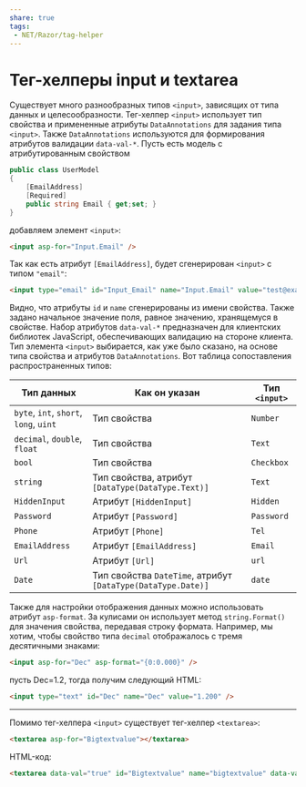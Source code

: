 ```yaml
---
share: true
tags:
 - NET/Razor/tag-helper
---
```

# Тег-хелперы input и textarea
Существует много разнообразных типов `<input>`, зависящих от типа данных и целесообразности. Тег-хелпер `<input>` использует тип свойства и примененные атрибуты `DataAnnotations` для задания типа `<input>`. Также `DataAnnotations` используются для формирования атрибутов валидации `data-val-*`.
Пусть есть модель с атрибутированным свойством
```csharp
public class UserModel
{
	[EmailAddress]
	[Required]
	public string Email { get;set; }
}
```
добавляем элемент `<input>`:
```html
<input asp-for="Input.Email" />
```
Так как есть атрибут `[EmailAddress]`, будет сгенерирован `<input>` с типом `"email"`:
```html
<input type="email" id="Input_Email" name="Input.Email" value="test@example.com" data-val="true" data-val-email="The Email Address field is not a valid e-mail address." data-val-required="The Email Address field is required." />
```
Видно, что атрибуты `id` и `name` сгенерированы из имени свойства. Также задано начальное значение поля, равное значению, хранящемуся в свойстве.
Набор атрибутов `data-val-*` предназначен для клиентских библиотек JavaScript, обеспечивающих валидацию на стороне клиента.
Тип элемента `<input>` выбирается, как уже было сказано, на основе типа свойства и атрибутов `DataAnnotations`. Вот таблица сопоставления распространенных типов:

|Тип данных|Как он указан|Тип `<input>`|
|---|---|---|
|`byte`, `int`, `short`, `long`, `uint`|Тип свойства|`Number`|
|`decimal`, `double`, `float`|Тип свойства|`Text`|
|`bool`|Тип свойства|`Checkbox`|
|`string`|Тип свойства, атрибут `[DataType(DataType.Text)]`|`Text`|
|`HiddenInput`|Атрибут `[HiddenInput]`|`Hidden`|
|`Password`|Атрибут `[Password]`|`Password`|
|`Phone`|Атрибут `[Phone]`|`Tel`|
|`EmailAddress`|Атрибут `[EmailAddress]`|`Email`|
|`Url`|Атрибут `[Url]`|`url`|
|`Date`|Тип свойства `DateTime`, атрибут `[DataType(DataType.Date)]`|`date`|

Также для настройки отображения данных можно использовать атрибут `asp-format`. За кулисами он использует метод `string.Format()` для значения свойства, передавая строку формата.
Например, мы хотим, чтобы свойство типа `decimal` отображалось с тремя десятичными знаками:
```html
<input asp-for="Dec" asp-format="{0:0.000}" />
```
пусть Dec=1.2, тогда получим следующий HTML:
```html
<input type="text" id="Dec" name="Dec" value="1.200" />
```
---
Помимо тег-хелпера `<input>` существует тег-хелпер `<textarea>`:
```html
<textarea asp-for="Bigtextvalue"></textarea>
```
HTML-код:
```html
<textarea data-val="true" id="Bigtextvalue" name="bigtextvalue" data-val-length="Maximum length 200." data-val-length-max="200" data-val-required="The Multiline field is required." >This is some text, I'm going to display it in a text area</textarea>
```